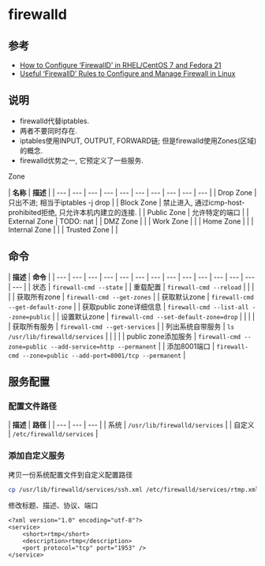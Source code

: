 # firewalld

## 参考

* [How to Configure ‘FirewallD’ in RHEL/CentOS 7 and Fedora 21](https://www.tecmint.com/configure-firewalld-in-centos-7/)
* [Useful ‘FirewallD’ Rules to Configure and Manage Firewall in Linux](https://www.tecmint.com/firewalld-rules-for-centos-7/)

## 说明

* firewalld代替iptables.
* 两者不要同时存在.
* iptables使用INPUT, OUTPUT, FORWARD链; 但是firewalld使用Zones\(区域\)的概念.
* firewalld优势之一, 它预定义了一些服务.

Zone

| **名称** | **描述** |
| --- | --- | --- | --- | --- | --- | --- | --- | --- | --- |
| Drop Zone | 只出不进; 相当于iptables -j drop |
| Block Zone | 禁止进入, 通过icmp-host-prohibited拒绝, 只允许本机内建立的连接. |
| Public Zone | 允许特定的端口 |
| External Zone | TODO: nat |
| DMZ Zone |  |
| Work Zone |  |
| Home Zone |  |
| Internal Zone |  |
| Trusted Zone |  |

## 命令

| **描述** | **命令** |
| --- | --- | --- | --- | --- | --- | --- | --- | --- | --- | --- | --- | --- | --- |
| 状态 | `firewall-cmd --state` |
| 重载配置 | `firewall-cmd --reload` |
|  |  |
| 获取所有zone | `firewall-cmd --get-zones` |
| 获取默认zone | `firewall-cmd --get-default-zone` |
| 获取public zone详细信息 | `firewall-cmd --list-all --zone=public` |
| 设置默认zone | `firewall-cmd --set-default-zone=drop` |
|  |  |
| 获取所有服务 | `firewall-cmd --get-services` |
| 列出系统自带服务 | `ls /usr/lib/firewalld/services` |
|  |  |
| public zone添加服务 | `firewall-cmd --zone=public --add-service=http --permanent` |
| 添加8001端口 | `firewall-cmd --zone=public --add-port=8001/tcp --permanent` |

## 服务配置

### 配置文件路径

| **描述** | **路径** |
| --- | --- | --- |
| 系统 | `/usr/lib/firewalld/services` |
| 自定义 | `/etc/firewalld/services` |

### 添加自定义服务

拷贝一份系统配置文件到自定义配置路径

```bash
cp /usr/lib/firewalld/services/ssh.xml /etc/firewalld/services/rtmp.xml
```

修改标题、描述、协议、端口

```markup
<?xml version="1.0" encoding="utf-8"?>
<service>
    <short>rtmp</short>
    <description>rtmp</description>
    <port protocol="tcp" port="1953" />
</service>
```

